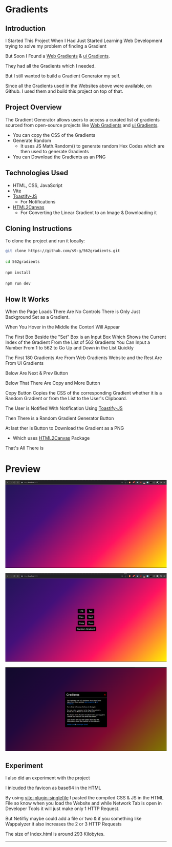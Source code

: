 # Gradients

## Introduction

I Started This Project When I Had Just Started Learning Web Development trying to solve my problem of finding a Gradient

But Soon I Found a [Web Gradients](https://webgradients.com) & [ui Gradients](https://uigradients.com).

They had all the Gradients which I needed.

But I still wanted to build a Gradient Generator my self.

Since all the Gradients used in the Websites above were available, on Github. I used them and build this project on top of that.

## Project Overview

The Gradient Generator allows users to access a curated list of gradients sourced from open-source projects like [Web Gradients](https://webgradients.com) and [ui Gradients](https://uigradients.com).

- You can copy the CSS of the Gradients
- Generate Random
  - It uses JS Math.Random() to generate random Hex Codes which are then used to generate Gradients
- You can Download the Gradients as an PNG

## Technologies Used

- HTML, CSS, JavaScript
- Vite
- [Toastify-JS](Https://github.com/apvarun/toastify-js)
  - For Notifications
- [HTML2Canvas](https://github.com/niklasvh/html2canvas)
  - For Converting the Linear Gradient to an Image & Downloading it

## Cloning Instructions

To clone the project and run it locally:

```bash
git clone https://github.com/s9-g/562gradients.git

cd 562gradients

npm install

npm run dev
```

## How It Works

When the Page Loads There Are No Controls There is Only Just Background Set as a Gradient.

When You Hover in the Middle the Contorl Will Appear

The First Box Beside the "Set" Box is an Input Box Which Shows the Current Index of the Gradient From the List of 562 Gradients
You Can Input a Number From 1 to 562 to Go Up and Down in the List Quickly

The First 180 Gradients Are From Web Gradients Website and the Rest Are From Ui Gradients

Below Are Next & Prev Button

Below That There Are Copy and More Button

Copy Button Copies the CSS of the corresponding Gradient whether it is a Random Gradient or from the List to the User's Clipboard.

The User is Notified With Notification Using [Toastify-JS](Https://github.com/apvarun/toastify-js)

Then There is a Random Gradient Generator Button

At last ther is Button to Download the Gradient as a PNG

- Which uses [HTML2Canvas](https://github.com/niklasvh/html2canvas) Package

That's All There is

# Preview

![preview Without Controls of Gradient Number 179](./assets/previewWithoutcontrols.png "Preview Without Controls of Gradient Number 179")

![preview With Controls of Gradient Number 179](./assets/previewWithcontrols.png "Preview With Controls of Gradient Number 179")

![preview of Modal](./assets/modal.png "Preview of Modal")

## Experiment

I also did an experiment with the project

I inlcuded the favicon as base64 in the HTML

By using [vite-plugin-singlefile](https://www.npmjs.com/package/vite-plugin-singlefile) I pasted the compiled CSS & JS in the HTML File so know when you load the Website and while Network Tab is open in Developer Tools it will just make only 1 HTTP Request.

But Netilfiy maybe could add a file or two & if you something like Wappalyzer it also increases the 2 or 3 HTTP Requests

The size of Index.html is around 293 Kilobytes.

---
